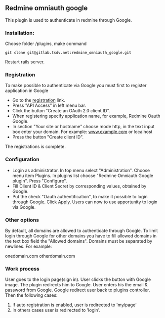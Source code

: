 ## Redmine omniauth google

This plugin is used to authenticate in redmine through Google.

### Installation:

Choose folder /plugins, make command 

```console
git clone git@gitlab.tsdv.net:redmine_omniauth_google.git
```

Restart rails server.

### Registration

To make possible to authenticate via Google you must first to register application in Google

* Go to the [registration](https://code.google.com/apis/console) link. 
* Press "API Access" in left menu bar.
* Click the button "Create an OAuth 2.0 client ID".
* When registering specify application name, for example, Redmine Oauth Google.
* In section "Your site or hostname" choose mode http, in the text input box enter your domain. For example: www.example.com or localhost
* Press the button "Create client ID".

The registrations is complete.

### Configuration

* Login as administrator. In top menu select "Administration". Choose menu item Plugins. In plugins list choose "Redmine Omniauth Google plugin". Press "Configure". 
* Fill Сlient ID & Client Secret by corresponding values, obtained by Google. 
* Put the check "Oauth authentification", to make it possible to login through Google. Click Apply. Users can now to use apportunity to login via Google.

### Other options

By default, all domains are allowed to authenticate through Google.
To limit login through Google for other domains you have to fill allowed domains in the text box field the "Allowed domains". Domains must be separated by newlines. For example:

  onedomain.com 
  otherdomain.com

### Work process

User goes to the login page(sign in). User clicks the button with Google image. The plugin redirects him to Google. User enters his the еmail & password from Google. Google redirect user back to plugins controller. Then the following cases:
1. If auto registration is enabled, user is redirected to 'my/page'
2. In  others cases user is redirected to 'login'.